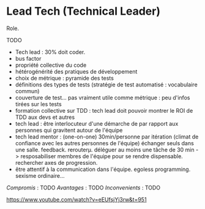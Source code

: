 # Lead Tech (Technical Leader)

Role.

TODO
- Tech lead : 30% doit coder.
- bus factor
- propriété collective du code
- hétérogénérité des pratiques de développement
- choix de métrique : pyramide des tests
- définitions des types de tests (stratégie de test automatisé : vocabulaire commun)
- couverture de test... pas vraiment utile comme métrique : peu d'infos tirées sur les tests
- formation collective sur TDD : tech lead doit pouvoir montrer le ROI de TDD aux devs et autres
- tech lead : être interlocuteur d'une démarche de par rapport aux personnes qui gravitent autour de l'équipe
- tech lead mentor : (one-on-one) 30min/personne par itération (climat de confiance avec les autres personnes de l'équipe) échanger seuls dans une salle. feedback. rerouterµ. déléguer au moins une tâche de 30 min -> resposabiliser membres de l'équipe pour se rendre dispensable. rechercher axes de progression.
- être attentif à la communication dans l'équipe. egoless programming. sexisme ordinaire...

_Compromis_ : TODO
_Avantages_ : TODO
_Inconvenients_ : TODO

https://www.youtube.com/watch?v=eEUfsjYj3rw&t=951